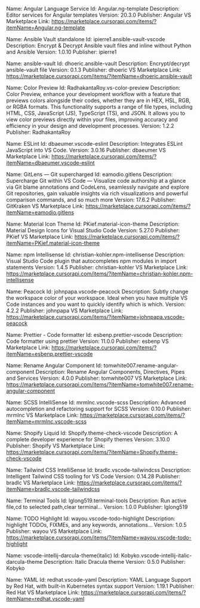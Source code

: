 Name: Angular Language Service
Id: Angular.ng-template
Description: Editor services for Angular templates
Version: 20.3.0
Publisher: Angular
VS Marketplace Link: https://marketplace.cursorapi.com/items/?itemName=Angular.ng-template


Name: Ansible Vault standalone
Id: ipierre1.ansible-vault-vscode
Description: Encrypt & Decrypt Ansible vault files and inline without Python and Ansible
Version: 1.0.10
Publisher: ipierre1


Name: ansible-vault
Id: dhoeric.ansible-vault
Description: Encrypt/decrypt ansible-vault file
Version: 0.1.3
Publisher: dhoeric
VS Marketplace Link: https://marketplace.cursorapi.com/items/?itemName=dhoeric.ansible-vault


Name: Color Preview
Id: RadhakantaRoy.vs-color-preview
Description: Color Preview, enhance your development workflow with a feature that previews colors alongside their codes, whether they are in HEX, HSL, RGB, or RGBA formats. This functionality supports a range of file types, including HTML, CSS, JavaScript (JS), TypeScript (TS), and JSON. It allows you to view color previews directly within your files, improving accuracy and efficiency in your design and development processes.
Version: 1.2.2
Publisher: RadhakantaRoy


Name: ESLint
Id: dbaeumer.vscode-eslint
Description: Integrates ESLint JavaScript into VS Code.
Version: 3.0.16
Publisher: dbaeumer
VS Marketplace Link: https://marketplace.cursorapi.com/items/?itemName=dbaeumer.vscode-eslint


Name: GitLens — Git supercharged
Id: eamodio.gitlens
Description: Supercharge Git within VS Code — Visualize code authorship at a glance via Git blame annotations and CodeLens, seamlessly navigate and explore Git repositories, gain valuable insights via rich visualizations and powerful comparison commands, and so much more
Version: 17.6.2
Publisher: GitKraken
VS Marketplace Link: https://marketplace.cursorapi.com/items/?itemName=eamodio.gitlens


Name: Material Icon Theme
Id: PKief.material-icon-theme
Description: Material Design Icons for Visual Studio Code
Version: 5.27.0
Publisher: PKief
VS Marketplace Link: https://marketplace.cursorapi.com/items/?itemName=PKief.material-icon-theme


Name: npm Intellisense
Id: christian-kohler.npm-intellisense
Description: Visual Studio Code plugin that autocompletes npm modules in import statements
Version: 1.4.5
Publisher: christian-kohler
VS Marketplace Link: https://marketplace.cursorapi.com/items/?itemName=christian-kohler.npm-intellisense


Name: Peacock
Id: johnpapa.vscode-peacock
Description: Subtly change the workspace color of your workspace. Ideal when you have multiple VS Code instances and you want to quickly identify which is which.
Version: 4.2.2
Publisher: johnpapa
VS Marketplace Link: https://marketplace.cursorapi.com/items/?itemName=johnpapa.vscode-peacock


Name: Prettier - Code formatter
Id: esbenp.prettier-vscode
Description: Code formatter using prettier
Version: 11.0.0
Publisher: esbenp
VS Marketplace Link: https://marketplace.cursorapi.com/items/?itemName=esbenp.prettier-vscode


Name: Rename Angular Component
Id: tomwhite007.rename-angular-component
Description: Rename Angular Components, Directives, Pipes and Services
Version: 4.0.0
Publisher: tomwhite007
VS Marketplace Link: https://marketplace.cursorapi.com/items/?itemName=tomwhite007.rename-angular-component


Name: SCSS IntelliSense
Id: mrmlnc.vscode-scss
Description: Advanced autocompletion and refactoring support for SCSS
Version: 0.10.0
Publisher: mrmlnc
VS Marketplace Link: https://marketplace.cursorapi.com/items/?itemName=mrmlnc.vscode-scss


Name: Shopify Liquid
Id: Shopify.theme-check-vscode
Description: A complete developer experience for Shopify themes
Version: 3.10.0
Publisher: Shopify
VS Marketplace Link: https://marketplace.cursorapi.com/items/?itemName=Shopify.theme-check-vscode


Name: Tailwind CSS IntelliSense
Id: bradlc.vscode-tailwindcss
Description: Intelligent Tailwind CSS tooling for VS Code
Version: 0.14.28
Publisher: bradlc
VS Marketplace Link: https://marketplace.cursorapi.com/items/?itemName=bradlc.vscode-tailwindcss


Name: Terminal Tools
Id: lglong519.terminal-tools
Description: Run active file,cd to selected path,clear terminal...
Version: 1.0.0
Publisher: lglong519


Name: TODO Highlight
Id: wayou.vscode-todo-highlight
Description: highlight TODOs, FIXMEs, and any keywords, annotations...
Version: 1.0.5
Publisher: wayou
VS Marketplace Link: https://marketplace.cursorapi.com/items/?itemName=wayou.vscode-todo-highlight


Name: vscode-intellij-darcula-theme(italic)
Id: Kobyko.vscode-intellij-italic-darcula-theme
Description: Italic Dracula theme
Version: 0.5.0
Publisher: Kobyko


Name: YAML
Id: redhat.vscode-yaml
Description: YAML Language Support by Red Hat, with built-in Kubernetes syntax support
Version: 1.19.1
Publisher: Red Hat
VS Marketplace Link: https://marketplace.cursorapi.com/items/?itemName=redhat.vscode-yaml
